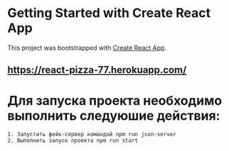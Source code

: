 # Getting Started with Create React App

This project was bootstrapped with [Create React App](https://github.com/facebook/create-react-app).

## https://react-pizza-77.herokuapp.com/

# Для запуска проекта необходимо выполнить следуюшие действия:
	1. Запустить фейк-сервер командой npm run json-server
	2. Выполнить запуск проекта npm run start
